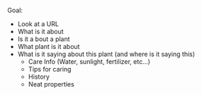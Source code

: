 Goal:

- Look at a URL
- What is it about
- Is it a bout a plant
- What plant is it about
- What is it saying about this plant (and where is it saying this)
    - Care Info (Water, sunlight, fertilizer, etc...)
    - Tips for caring
    - History
    - Neat properties